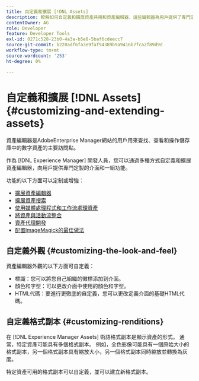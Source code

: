 ```yaml
---
title: 自定義和擴展 [!DNL Assets]
description: 瞭解如何自定義和擴展資產共用和資產編輯器，這些編輯器為用戶提供了專門定製的介面和一組功能。
contentOwner: AG
role: Developer
feature: Developer Tools
exl-id: 0271c528-23b0-4a3a-b5e8-5baf6cdeecc7
source-git-commit: b220adf6fa3e9faf94389b9a9416b7fca2f89d9d
workflow-type: tm+mt
source-wordcount: '253'
ht-degree: 0%

---
```


# 自定義和擴展 [!DNL Assets] {#customizing-and-extending-assets}

資產編輯器是AdobeEnterprise Manager網站的用戶用來查找、查看和操作儲存庫中的數字資產的主要訪問點。

作為 [!DNL Experience Manager] 開發人員，您可以通過多種方式自定義和擴展資產編輯器，向用戶提供專門定製的介面和一組功能。

功能的以下方面可以定制或增強：

* [擴展資產編輯器](asseteditorx.md)
* [擴展資產搜索](searchx.md)
* [使用媒體處理程式和工作流處理資產](media-handlers.md)
* [將資產與活動流整合](extending-activity-stream.md)
* [資產代理開發](proxy.md)
* [配置ImageMagick的最佳做法](best-practices-for-imagemagick.md)

## 自定義外觀 {#customizing-the-look-and-feel}

資產編輯器外觀的以下方面可自定義：

* 標識：您可以將您自己組織的徽標添加到介面。
* 顏色和字型：可以更改介面中使用的顏色和字型。
* HTML代碼：要進行更徹底的自定義，您可以更改定義介面的基礎HTML代碼。

## 自定義格式副本 {#customizing-renditions}

在 [!DNL Experience Manager Assets] 術語格式副本是顯示資產的形式。 通常，特定資產可能具有多個格式副本。 例如，全色影像可能具有一個原始大小的格式副本，另一個格式副本具有縮放大小，另一個格式副本同時縮放並轉換為灰度。

特定資產可用的格式副本可以自定義，並可以建立新格式副本。
